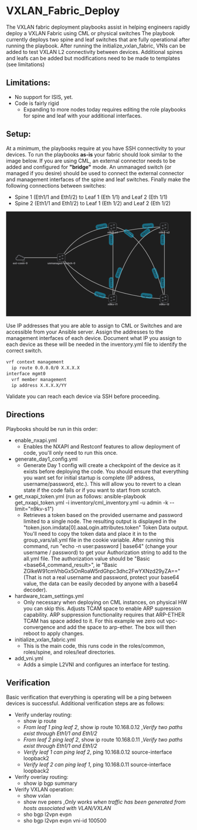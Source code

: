 # VXLAN_Fabric_Deploy

The VXLAN fabric deployment playbooks assist in helping engineers rapidly deploy a VXLAN Fabric using CML or physical switches  The playbook currently deploys two spine and leaf switches that are fully operational after running the playbook.  After running the initialize_vxlan_fabric, VNIs can be added to test VXLAN L2 connectivity between devices.  Additional spines and leafs can be added but modifications need to be made to templates (see limitations)

## Limitations:

- No support for ISIS, yet.
- Code is fairly rigid
  -  Expanding to more nodes today requires editing the role playbooks for spine and leaf with your additional interfaces.

## Setup:

At a minimum, the playbooks require at you have SSH connectivity to your devices.  To run the playbooks **as-is** your fabric should look similar to the image below.  If you are using CML, an external connector needs to be added and configured for **"bridge"** mode.  An unmanaged switch (or managed if you desire) should be used to connect the external connector and management interfaces of the spine and leaf switches.  Finally make the following connections between switches:

- Spine 1 (Eth1/1 and Eth1/2) to Leaf 1 (Eth 1/1) and Leaf 2 (Eth 1/1)
- Spine 2 (Eth1/1 and Eth1/2) to Leaf 1 (Eth 1/2) and Leaf 2 (Eth 1/2)

![VXLAN Fabric Example](simple_vxlan_fabric.png)

Use IP addresses that you are able to assign to CML or Switches and are accessible from your Ansible server.  Assign the addresses to the management interfaces of each device.  Document what IP you assign to each device as these will be needed in the inventory.yml file to identify the correct switch.

```
vrf context management
  ip route 0.0.0.0/0 X.X.X.X
interface mgmt0
  vrf member management
  ip address X.X.X.X/YY
```

Validate you can reach each device via SSH before proceeding.

## Directions

Playbooks should be run in this order:

- enable_nxapi.yml
  - Enables the NXAPI and Restconf features to allow deployment of code, you'll only need to run this once.
- generate_day1_config.yml
  - Generate Day 1 config will create a checkpoint of the device as it exists before deploying the code.  You should ensure that everything you want set for initial startup is complete (IP address, username/password, etc.).  This will allow you to revert to a clean state if the code fails or if you want to start from scratch.
- get_nxapi_token.yml (run as follows: ansible-playbook get_nxapi_token.yml -i inventory/cml_inventory.yml -u admin -k --limit="n9kv-s1")
  - Retrieves a token based on the provided username and password limited to a single node.  The resulting output is displayed in the "token.json.imdata[0].aaaLogin.attributes.token" Token Data output.  You'll need to copy the token data and place it in to the group_vars/all.yml file in the cookie variable.  After running this command, run "echo -n user:password | base64" (change your username / password) to get your Authorization string to add to the all.yml file.  The authorization value should be "Basic <base64_command_result>", ie "Basic ZGlkeW91cmVhbGx5OnRoaW5rdGhpc3dhc2FwYXNzd29yZA==" (That is not a real username and password, protect your base64 value, the data can be easily decoded by anyone with a base64 decoder).
- hardware_tcam_settings.yml
  - Only necessary when deploying on CML instances, on physical HW you can skip this.  Adjusts TCAM space to enable ARP supression capability.  ARP suppression functionality requires that ARP-ETHER TCAM has space added to it.  For this example we zero out vpc-convergence and add the space to arp-ether.  The box will then reboot to apply changes.
- initialize_vxlan_fabric.yml
  - This is the main code, this runs code in the roles/common, roles/spine, and roles/leaf directories.
- add_vni.yml
  - Adds a simple L2VNI and configures an interface for testing.

## Verification

Basic verification that everything is operating will be a ping between devices is successful.  Additional verification steps are as follows:

- Verify underlay routing:
  - show ip route
  - *From leaf 1 ping leaf 2*, show ip route 10.168.0.12 ,*Verify two paths exist through Eth1/1 and Eth1/2*
  - *From leaf 2 ping leaf 2*,  show ip route 10.168.0.11 ,*Verify two paths exist through Eth1/1 and Eth1/2*
  - *Verify leaf 1 can ping leaf 2*, ping 10.168.0.12 source-interface loopback2
  - *Verify leaf 2 can ping leaf 1*, ping 10.168.0.11 source-interface loopback2
- Verify overlay routing:
  - show ip bgp summary
- Verify VXLAN operation:
  - show vxlan
  - show nve peers ,*Only works when traffic has been generated from hosts associated with VLAN/VXLAN*
  - sho bgp l2vpn evpn
  - sho bgp l2vpn evpn vni-id 100500